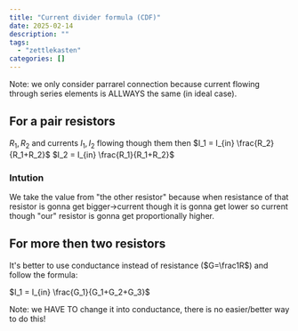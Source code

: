 ```yaml
---
title: "Current divider formula (CDF)"
date: 2025-02-14
description: ""
tags: 
  - "zettlekasten"
categories: []
---
```


Note: we only consider parrarel connection because current flowing through series elements is ALLWAYS the same (in ideal case).

## For a pair resistors 
$R_1,R_2$ and currents $I_1,I_2$ flowing though them then 
$I_1 = I_{in} \frac{R_2}{R_1+R_2}$ 
$I_2 = I_{in} \frac{R_1}{R_1+R_2}$ 

### Intution
We take the value from "the other resistor" because when resistance of that resistor is gonna get bigger->current though it is gonna get lower so current though "our" resistor is gonna get proportionally higher.

## For more then two resistors
It's better to use conductance instead of resistance ($G=\frac1R$) and follow the formula:

$I_1 = I_{in} \frac{G_1}{G_1+G_2+G_3}$ 

Note: we HAVE TO change it into conductance, there is no easier/better way to do this!